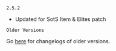 `2.5.2`

- Updated for SotS Item & Elites patch

`Older Versions`

Go [here](https://thunderstore.io/package/Nuxlar/UmbralMithrix/changelog/) for changelogs of older versions.